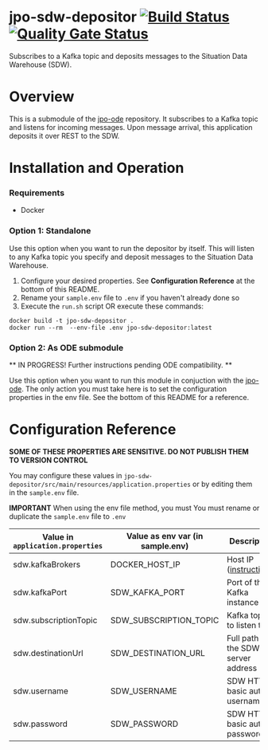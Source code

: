 # jpo-sdw-depositor [![Build Status](https://travis-ci.org/usdot-jpo-ode/jpo-sdw-depositor.svg?branch=dev)](https://travis-ci.org/usdot-jpo-ode/jpo-sdw-depositor) [![Quality Gate Status](https://sonarcloud.io/api/project_badges/measure?project=usdot.jpo.ode%3Ajpo-sdw-depositor&metric=alert_status)](https://sonarcloud.io/dashboard?id=usdot.jpo.ode%3Ajpo-sdw-depositor)

Subscribes to a Kafka topic and deposits messages to the Situation Data Warehouse (SDW).

# Overview

This is a submodule of the [jpo-ode](https://github.com/usdot-jpo-ode/jpo-ode) repository. It subscribes to a Kafka topic and listens for incoming messages. Upon message arrival, this application deposits it over REST to the SDW.

# Installation and Operation

### Requirements

- Docker

### Option 1: Standalone

Use this option when you want to run the depositor by itself. This will listen to any Kafka topic you specify and deposit messages to the Situation Data Warehouse.

1. Configure your desired properties. See **Configuration Reference** at the bottom of this README.
2. Rename your `sample.env` file to `.env` if you haven't already done so
3. Execute the `run.sh` script OR execute these commands:

```
docker build -t jpo-sdw-depositor . 
docker run --rm  --env-file .env jpo-sdw-depositor:latest
```


### Option 2: As ODE submodule

** IN PROGRESS! Further instructions pending ODE compatibility. **

Use this option when you want to run this module in conjuction with the [jpo-ode](https://github.com/usdot-jpo-ode/jpo-ode). The only action you must take here is to set the configuration properties in the env file. See the bottom of this README for a reference.




# Configuration Reference

**SOME OF THESE PROPERTIES ARE SENSITIVE. DO NOT PUBLISH THEM TO VERSION CONTROL**

You may configure these values in `jpo-sdw-depositor/src/main/resources/application.properties` or by editing them in the `sample.env` file.

**IMPORTANT** When using the env file method, you must You must rename or duplicate the `sample.env` file to `.env`


| Value in `application.properties` | Value as env var (in sample.env) | Description                                           | Example Value               |
|-----------------------------------|----------------------------------|-------------------------------------------------------|-----------------------------|
| sdw.kafkaBrokers                | DOCKER_HOST_IP              | Host IP ([instructions](https://github.com/usdot-jpo-ode/jpo-ode/wiki/Docker-management#obtaining-docker_host_ip))                   | 10.1.2.3                   || sdw.groupId                       | SDW_GROUP_ID                     | The Kafka group id to be used for message consumption | usdot.jpo.sdw               |            |
| sdw.kafkaPort                     | SDW_KAFKA_PORT                   | Port of the Kafka instance                            | 9092                        |
| sdw.subscriptionTopic             | SDW_SUBSCRIPTION_TOPIC           | Kafka topic to listen to                              | topic.J2735TimBroadcastJson |
| sdw.destinationUrl                | SDW_DESTINATION_URL              | Full path of the SDW server address                   | 127.0.0.1                   |
| sdw.username                | SDW_USERNAME              | SDW HTTP basic auth username                  | (n/a)  
| sdw.password                | SDW_PASSWORD             | SDW HTTP basic auth password                  | (n/a)  
